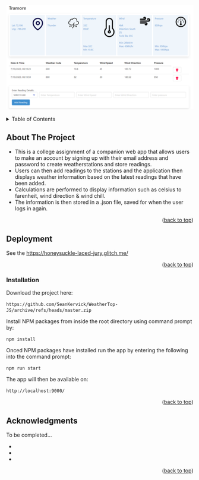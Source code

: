 ![Alt weatherTopImage](/public/images/weathertop.png)

<!-- TABLE OF CONTENTS -->
<details>
  <summary>Table of Contents</summary>
  <ol>
    <li><a href="#about-the-project">About The Project</a><li>
    <li><a href="#deployment">Deployment</a></li>
    <li><a href="#installation">Installation</a></li>
    <li><a href="#acknowledgments">Acknowledgments</a></li>
  </ol>
</details>

<!-- ABOUT THE PROJECT -->
## About The Project

* This is a college assignment of a companion web app that allows users to make an account by signing up with their email address and password to create weatherstations and store readings.
* Users can then add readings to the stations and the application then displays weather information based on the latest readings that have been added.
* Calculations are performed to display information such as celsius to farenheit, wind direction & wind chill.
* The information is then stored in a .json file, saved for when the user logs in again.

<p align="right">(<a href="#readme-top">back to top</a>)</p>


<!-- Deployment -->
## Deployment

See the https://honeysuckle-laced-jury.glitch.me/

<p align="right">(<a href="#readme-top">back to top</a>)</p>


### Installation

Download the project here: 

   ```
   https://github.com/SeanKervick/WeatherTop-JS/archive/refs/heads/master.zip
   ```

Install NPM packages from inside the root directory using command prompt by:

   ```
   npm install
   ```

Onced NPM packages have installed run the app by entering the following into the command prompt:

   ```
   npm run start
   ```

The app will then be available on:

  ```
  http://localhost:9000/
  ``` 

<p align="right">(<a href="#readme-top">back to top</a>)</p>



<!-- ACKNOWLEDGMENTS -->
## Acknowledgments

To be completed...
* []()
* []()
* []()

<p align="right">(<a href="#readme-top">back to top</a>)</p>